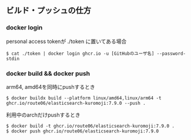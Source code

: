 ## ビルド・プッシュの仕方

### docker login

personal access tokenが ./token に置いてある場合

```
$ cat ./token | docker login ghcr.io -u [GitHubのユーザ名] --password-stdin
```

### docker build && docker push


arm64, amd64を同時にpushするとき

```
$ docker buildx build --platform linux/amd64,linux/arm64 -t ghcr.io/route06/elasticsearch-kuromoji:7.9.0 --push .
```


利用中のarchだけpushするとき

```
$ docker build -t ghcr.io/route06/elasticsearch-kuromoji:7.9.0 .
$ docker push ghcr.io/route06/elasticsearch-kuromoji:7.9.0
```
